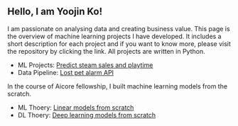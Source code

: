 ## Hello, I am Yoojin Ko!
I am passionate on analysing data and creating business value. This page is the overview of machine learning projects I have developed. It includes a short description for each project and if you want to know more, please visit the repository by clicking the link. All projects are written in Python.

- ML Projects: [Predict steam sales and playtime](https://github.com/thisisyoojin/)
- Data Pipeline: [Lost pet alarm API](https://github.com/thisisyoojin/)

In the course of Aicore fellowship, I built machine learning models from the scratch.
- ML Thoery: [Linear models from scratch](https://github.com/thisisyoojin/Linear-models-from-scratch)
- DL Thoery: [Deep learning models from scratch](https://github.com/thisisyoojin/Deep-learning-models-from-scratch)
